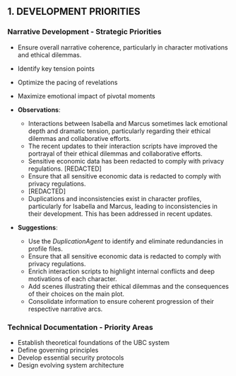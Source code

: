 ## 1. DEVELOPMENT PRIORITIES

### Narrative Development - Strategic Priorities
- Ensure overall narrative coherence, particularly in character motivations and ethical dilemmas.
- Identify key tension points
- Optimize the pacing of revelations
- Maximize emotional impact of pivotal moments

- **Observations**:
  - Interactions between Isabella and Marcus sometimes lack emotional depth and dramatic tension, particularly regarding their ethical dilemmas and collaborative efforts.
  - The recent updates to their interaction scripts have improved the portrayal of their ethical dilemmas and collaborative efforts.
  - Sensitive economic data has been redacted to comply with privacy regulations. [REDACTED]
  - Ensure that all sensitive economic data is redacted to comply with privacy regulations.
  - [REDACTED]
  - Duplications and inconsistencies exist in character profiles, particularly for Isabella and Marcus, leading to inconsistencies in their development. This has been addressed in recent updates.

- **Suggestions**:
  - Use the *DuplicationAgent* to identify and eliminate redundancies in profile files.
  - Ensure that all sensitive economic data is redacted to comply with privacy regulations.
  - Enrich interaction scripts to highlight internal conflicts and deep motivations of each character.
  - Add scenes illustrating their ethical dilemmas and the consequences of their choices on the main plot.
  - Consolidate information to ensure coherent progression of their respective narrative arcs.

### Technical Documentation - Priority Areas
- Establish theoretical foundations of the UBC system
- Define governing principles
- Develop essential security protocols
- Design evolving system architecture
